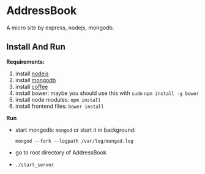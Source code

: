 AddressBook
================

A micro site by express, nodejs, mongodb.

Install And Run
----------------

**Requirements:**

1. install [nodejs](http://nodejs.org)
2. install [mongodb](http://www.mongodb.org)
3. install [coffee](http://coffeescript.org)
4. install bower: maybe you should use this with `sudo`
`npm install -g bower`
4. install node modules:
`npm install`
5. install frontend files: `bower install`


**Run**

*  start mongodb: `mongod` or start it in background:

     `mongod --fork --logpath /var/log/mongod.log`
*  go to root directory of AddressBook
*  `./start_server`
